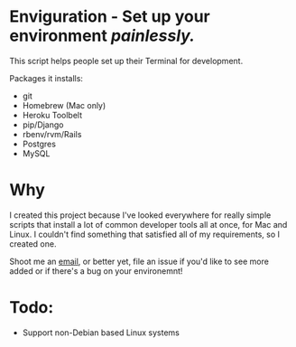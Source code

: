 # Enviguration - Set up your environment *painlessly.*

This script helps people set up their Terminal for development.

Packages it installs:
- git
- Homebrew (Mac only)
- Heroku Toolbelt
- pip/Django
- rbenv/rvm/Rails
- Postgres
- MySQL

# Why

I created this project because I've looked everywhere for really simple scripts that install a lot of common developer tools all at once, for Mac and Linux. I couldn't find something that satisfied all of my requirements, so I created one.

Shoot me an [email](mailto:sameet.sapra@gmail.com), or better yet, file an issue if you'd like to see more added or if there's a bug on your environemnt!

# Todo:

- Support non-Debian based Linux systems
